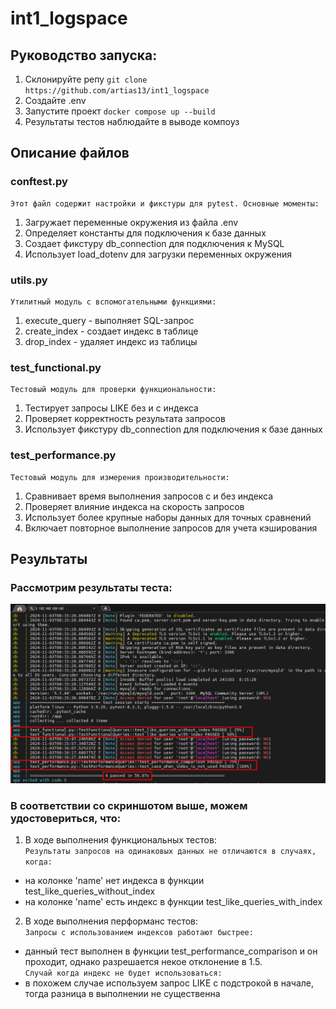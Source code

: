# int1_logspace

## Руководство запуска:

1. Склонируйте репу
   `git clone https://github.com/artias13/int1_logspace`
2. Создайте .env
3. Запустите проект
   `docker compose up --build`
4. Результаты тестов наблюдайте в выводе компоуз

## Описание файлов

### conftest.py

```
Этот файл содержит настройки и фикстуры для pytest. Основные моменты:
```

1. Загружает переменные окружения из файла .env
2. Определяет константы для подключения к базе данных
3. Создает фикстуру db_connection для подключения к MySQL
4. Использует load_dotenv для загрузки переменных окружения

### utils.py

```
Утилитный модуль с вспомогательными функциями:
```

1. execute_query - выполняет SQL-запрос
2. create_index - создает индекс в таблице
3. drop_index - удаляет индекс из таблицы

### test_functional.py

```
Тестовый модуль для проверки функциональности:
```

1. Тестирует запросы LIKE без и с индекса
2. Проверяет корректность результата запросов
3. Использует фикстуру db_connection для подключения к базе данных

### test_performance.py

```
Тестовый модуль для измерения производительности:
```

1. Сравнивает время выполнения запросов с и без индекса
2. Проверяет влияние индекса на скорость запросов
3. Использует более крупные наборы данных для точных сравнений
4. Включает повторное выполнение запросов для учета кэширования

## Результаты

### Рассмотрим результаты теста:

<p align="center">
    <img src="screenshots/results.png" alt="results.png"/>
</p>

### В соответствии со скриншотом выше, можем удостовериться, что:

1. В ходе выполнения функциональных тестов: <br>
   `Результаты запросов на одинаковых данных не отличаются в случаях, когда:`

- на колонке 'name' нет индекса в функции test_like_queries_without_index
- на колонке 'name' есть индекс в функции test_like_queries_with_index

2. В ходе выполнения перформанс тестов:<br>
   `Запросы с использованием индексов работают быстрее:`

- данный тест выполнен в функции test_performance_comparison и он проходит, однако разрешается некое отклонение в 1.5.<br>
  `Случай когда индекс не будет использоваться:`
- в похожем случае используем запрос LIKE с подстрокой в начале, тогда разница в выполнении не существенна

